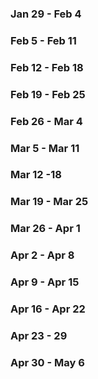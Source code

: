 ### Jan 29 - Feb 4
### Feb 5 - Feb 11 
### Feb 12 - Feb 18
### Feb 19 - Feb 25
### Feb 26 - Mar 4
### Mar 5 - Mar 11
### Mar 12 -18
### Mar 19 - Mar 25
### Mar 26 - Apr 1
### Apr 2 - Apr 8
### Apr 9 - Apr 15
### Apr 16 - Apr 22
### Apr 23 - 29
### Apr 30 - May 6
